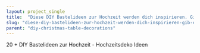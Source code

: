 ```yaml
---
layout: project_single
title:  "Diese DIY Bastelideen zur Hochzeit werden dich inspirieren. Gib eurer Hochzeitsdeko eine persönliche Note,"
slug: "diese-diy-bastelideen-zur-hochzeit-werden-dich-inspirieren-gib-eurer-hochzeitsdeko-eine-personliche-note"
parent: "diy-christmas-table-decorations"
---
```

20 + DIY Bastelideen zur Hochzeit - Hochzeitsdeko Ideen